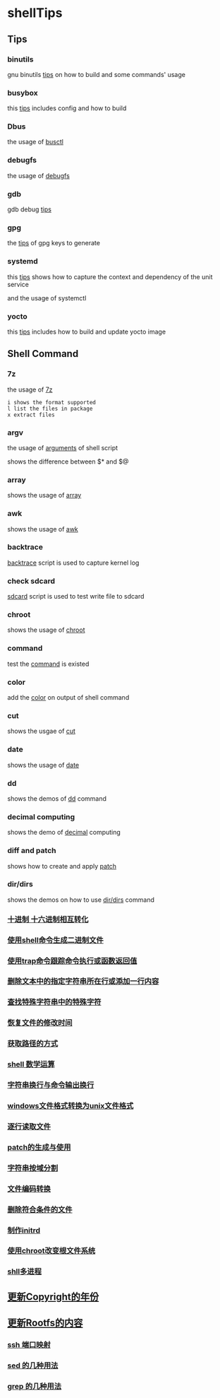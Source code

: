 # shellTips

## Tips
### binutils
gnu binutils [tips](binutils-tips.txt) on how to build and some commands' usage

### busybox
this [tips](busybox_tips.txt) includes config and how to build

### Dbus
the usage of [busctl](Dbus_tips.txt)

### debugfs
the usage of [debugfs](debugfsTips.txt)

### gdb
gdb debug [tips](gdb_tips.txt)

### gpg
the [tips](gpg_key_tips.txt) of gpg keys to generate

### systemd
this [tips](systemd_tips) shows how to capture the context and dependency of the unit service

and the usage of systemctl

### yocto
this [tips](yocto_tips.txt) includes how to build and update yocto image

## Shell Command
### 7z
the usage of [7z](7zCmd.sh)

    i shows the format supported
    l list the files in package
    x extract files

### argv
the usage of [arguments](argv.sh) of shell script

shows the difference between \$\* and \$\@

### array
shows the usage of [array](array.sh)

### awk
shows the usage of [awk](awkCmd.sh)

### backtrace
[backtrace](backtrace.sh) script is used to capture kernel log

### check sdcard
[sdcard](checkSD.sh) script is used to test write file to sdcard

### chroot
shows the usage of [chroot](chrootCmd.sh)

### command
test the [command](cmd.sh) is existed

### color
add the [color](color.sh) on output of shell command

### cut
shows the usgae of [cut](cutCmd.sh)

### date
shows the usage of [date](dateCmd.sh)

### dd
shows the demos of [dd](ddCmd.sh) command

### decimal computing
shows the demo of [decimal](decimalCompute.sh) computing

### diff and patch
shows how to create and apply [patch](diffPatch.sh)

### dir/dirs
shows the demos on how to use [dir/dirs](dirCmd.sh) command

### [十进制 十六进制相互转化](hex2dec.sh)

### [使用shell命令生成二进制文件](trCmd.sh)

### [使用trap命令跟踪命令执行或函数返回值](trapCmd.sh)

### [删除文本中的指定字符串所在行或添加一行内容](sedCmd.sh)

### [查找特殊字符串中的特殊字符](awkCmd.sh)

### [恢复文件的修改时间](restoreFileModifyTime.sh)

### [获取路径的方式](getPath.sh)

### [shell 数学运算](math.sh)

### [字符串换行与命令输出换行](newline.sh)

### [windows文件格式转换为unix文件格式](dos2unix.sh)

### [逐行读取文件](readline.sh)

### [patch的生成与使用](diffPatch.sh)

### [字符串按域分割](cutCmd.sh)

### [文件编码转换](iconvCmd.sh)

### [删除符合条件的文件](find_delete.sh)

### [制作initrd](mkinitrd.sh)

### [使用chroot改变根文件系统](chrootCmd.sh)

### [shll多进程](mul-process.sh)

## [更新Copyright的年份](updateCopyrightTime.sh)

## [更新Rootfs的内容](updateRootfs.sh)

### [ssh 端口映射](sshCmd.sh)

### [sed 的几种用法](sedCmd.sh)

### [grep 的几种用法](grepCmd.sh)
